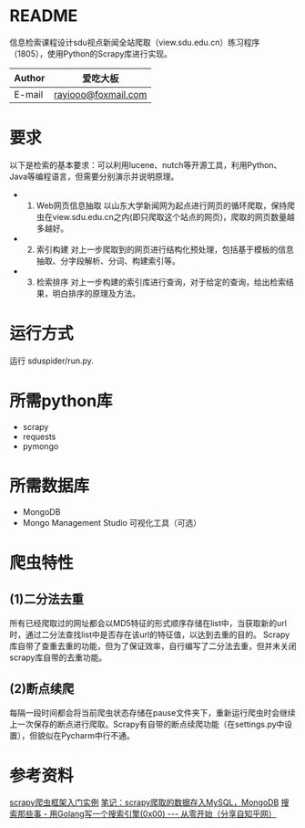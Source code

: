 # README
信息检索课程设计sdu视点新闻全站爬取（view.sdu.edu.cn）练习程序（1805），使用Python的Scrapy库进行实现。

|Author|爱吃大板|
|---|---
|E-mail|rayiooo@foxmail.com
# 要求
以下是检索的基本要求：可以利用lucene、nutch等开源工具，利用Python、Java等编程语言，但需要分别演示并说明原理。
* 1. Web网页信息抽取
以山东大学新闻网为起点进行网页的循环爬取，保持爬虫在view.sdu.edu.cn之内(即只爬取这个站点的网页)，爬取的网页数量越多越好。

* 2. 索引构建
对上一步爬取到的网页进行结构化预处理，包括基于模板的信息抽取、分字段解析、分词、构建索引等。

* 3. 检索排序
对上一步构建的索引库进行查询，对于给定的查询，给出检索结果，明白排序的原理及方法。
# 运行方式
运行 sduspider/run.py.
# 所需python库
* scrapy
* requests
* pymongo
# 所需数据库
* MongoDB
* Mongo Management Studio 可视化工具（可选）
# 爬虫特性
## (1)二分法去重
所有已经爬取过的网址都会以MD5特征的形式顺序存储在list中，当获取新的url时，通过二分法查找list中是否存在该url的特征值，以达到去重的目的。
Scrapy库自带了查重去重的功能，但为了保证效率，自行编写了二分法去重，但并未关闭scrapy库自带的去重功能。
## (2)断点续爬
每隔一段时间都会将当前爬虫状态存储在pause文件夹下，重新运行爬虫时会继续上一次保存的断点进行爬取。Scrapy有自带的断点续爬功能（在settings.py中设置），但貌似在Pycharm中行不通。
# 参考资料
[scrapy爬虫框架入门实例](https://blog.csdn.net/zjiang1994/article/details/52779537)
[笔记：scrapy爬取的数据存入MySQL，MongoDB](https://blog.csdn.net/wqh_jingsong/article/details/54981344)
[搜索那些事 - 用Golang写一个搜索引擎(0x00) --- 从零开始（分享自知乎网）](https://zhuanlan.zhihu.com/p/20938685?utm_source=qq&utm_medium=social&utm_member=MWIxZDY0Nzg4YWQ5ODRkYzhlNzAyMDZiMTgwZTE0NzM%3D%0A)
